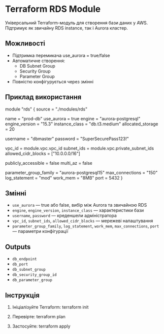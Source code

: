 
# Terraform RDS Module

Універсальний Terraform-модуль для створення бази даних у AWS. Підтримує як звичайну RDS instance, так і Aurora кластер.

## Можливості

- Підтримка перемикача use_aurora = true/false
- Автоматичне створення:
  - DB Subnet Group
  - Security Group
  - Parameter Group
- Повністю конфігурується через змінні

## Приклад використання

module "rds" {
  source                = "./modules/rds"

  name                  = "prod-db"
  use_aurora            = true
  engine                = "aurora-postgresql"
  engine_version        = "15.3"
  instance_class        = "db.t3.medium"
  allocated_storage     = 20

  username              = "dbmaster"
  password              = "SuperSecurePass123!"

  vpc_id                = module.vpc.vpc_id
  subnet_ids            = module.vpc.private_subnet_ids
  allowed_cidr_blocks   = ["10.0.0.0/16"]

  publicly_accessible   = false
  multi_az              = false

  parameter_group_family = "aurora-postgresql15"
  max_connections        = "150"
  log_statement          = "mod"
  work_mem               = "8MB"
  port                   = 5432
}

## Змінні

- `use_aurora` — true або false, вибір між Aurora та звичайною RDS
- `engine`, `engine_version`, `instance_class` — характеристики бази
- `username`, `password` — креденшели адміністратора
- `vpc_id`, `subnet_ids`, `allowed_cidr_blocks` — мережеві налаштування
- `parameter_group_family`, `log_statement`, `work_mem`, `max_connections`, `port` — параметри конфігурації

## Outputs

- `db_endpoint`
- `db_port`
- `db_subnet_group`
- `db_security_group_id`
- `db_parameter_group`

## Інструкція

1. Ініціалізуйте Terraform:
   terraform init

2. Перевірте:
   terraform plan

3. Застосуйте:
   terraform apply
